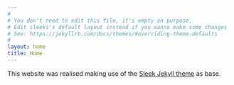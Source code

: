 ```yaml
---
#
# You don't need to edit this file, it's empty on purpose.
# Edit sleeks's default layout instead if you wanna make some changes
# See: https://jekyllrb.com/docs/themes/#overriding-theme-defaults
#
layout: home
title: Home
---
```


This website was realised making use of the [Sleek Jekyll theme](https://github.com/janczizikow/sleek) as base.
